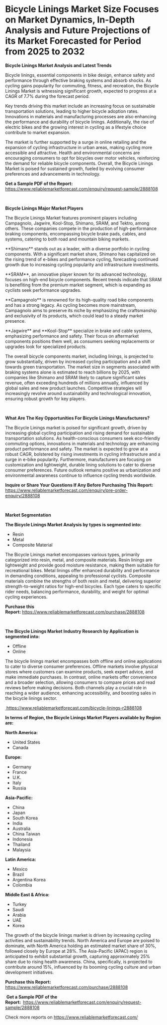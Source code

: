 <p><h1>Bicycle Linings Market Size Focuses on Market Dynamics, In-Depth Analysis and Future Projections of its Market Forecasted for Period from 2025 to 2032</h1></p><p><strong>Bicycle Linings Market Analysis and Latest Trends</strong></p>
<p><p>Bicycle linings, essential components in bike design, enhance safety and performance through effective braking systems and absorb shocks. As cycling gains popularity for commuting, fitness, and recreation, the Bicycle Linings Market is witnessing significant growth, expected to progress at a CAGR of 7.7% during the forecast period. </p><p>Key trends driving this market include an increasing focus on sustainable transportation solutions, leading to higher bicycle adoption rates. Innovations in materials and manufacturing processes are also enhancing the performance and durability of bicycle linings. Additionally, the rise of electric bikes and the growing interest in cycling as a lifestyle choice contribute to market expansion. </p><p>The market is further supported by a surge in online retailing and the expansion of cycling infrastructure in urban areas, making cycling more accessible and attractive. Health and environmental concerns are encouraging consumers to opt for bicycles over motor vehicles, reinforcing the demand for reliable bicycle components. Overall, the Bicycle Linings Market is poised for sustained growth, fueled by evolving consumer preferences and advancements in technology.</p></p>
<p><strong>Get a Sample PDF of the Report:&nbsp;</strong> <a href="https://www.reliablemarketforecast.com/enquiry/request-sample/2888108?utm_campaign=3203&utm_medium=2&utm_source=Github&utm_content=ia&utm_term=14032025&utm_id=bicycle-linings">https://www.reliablemarketforecast.com/enquiry/request-sample/2888108</a></p>
<p>&nbsp;</p>
<p><strong>Bicycle Linings Major Market Players</strong></p>
<p><p>The Bicycle Linings Market features prominent players including Campagnolo, Jagwire, Kool-Stop, Shimano, SRAM, and Tektro, among others. These companies compete in the production of high-performance braking components, encompassing bicycle brake pads, cables, and systems, catering to both road and mountain biking markets.</p><p>**Shimano** stands out as a leader, with a diverse portfolio in cycling components. With a significant market share, Shimano has capitalized on the rising trend of e-bikes and performance cycling, forecasting continued growth due to increasing cycling popularity and infrastructure investments.</p><p>**SRAM**, an innovative player known for its advanced technology, focuses on high-end bicycle components. Recent trends indicate that SRAM is benefiting from the premium market segment, which is expanding as cyclists seek performance upgrades.</p><p>**Campagnolo** is renowned for its high-quality road bike components and has a strong legacy. As cycling becomes more mainstream, Campagnolo aims to preserve its niche by emphasizing the craftsmanship and exclusivity of its products, which could lead to a steady market presence.</p><p>**Jagwire** and **Kool-Stop** specialize in brake and cable systems, emphasizing performance and safety. Their focus on aftermarket components positions them well, as consumers seeking replacements or upgrades look for specialized products.</p><p>The overall bicycle components market, including linings, is projected to grow substantially, driven by increased cycling participation and a shift towards green transportation. The market size in segments associated with braking systems alone is estimated to reach billions by 2025, with companies like Shimano and SRAM likely to capture significant sales revenue, often exceeding hundreds of millions annually, influenced by global sales and new product launches. Competitive strategies will increasingly revolve around sustainability and technological innovation, ensuring robust growth for key players.</p></p>
<p>&nbsp;</p>
<p><strong>What Are The Key Opportunities For Bicycle Linings Manufacturers?</strong></p>
<p><p>The Bicycle Linings market is poised for significant growth, driven by increasing global cycling participation and rising demand for sustainable transportation solutions. As health-conscious consumers seek eco-friendly commuting options, innovations in materials and technology are enhancing product performance and safety. The market is expected to grow at a robust CAGR, bolstered by rising investments in cycling infrastructure and a surge in e-bike popularity. Furthermore, manufacturers are focusing on customization and lightweight, durable lining solutions to cater to diverse consumer preferences. Future outlook remains positive as urbanization and environmental awareness continue to influence cycling trends worldwide.</p></p>
<p><strong>Inquire or Share Your Questions If Any Before Purchasing This Report:</strong> <a href="https://www.reliablemarketforecast.com/enquiry/pre-order-enquiry/2888108?utm_campaign=3203&utm_medium=2&utm_source=Github&utm_content=ia&utm_term=14032025&utm_id=bicycle-linings">https://www.reliablemarketforecast.com/enquiry/pre-order-enquiry/2888108</a></p>
<p>&nbsp;</p>
<p><strong>Market Segmentation</strong></p>
<p><strong>The Bicycle Linings Market Analysis by types is segmented into:</strong></p>
<p><ul><li>Resin</li><li>Metal</li><li>Composite Material</li></ul></p>
<p><p>The Bicycle Linings market encompasses various types, primarily categorized into resin, metal, and composite materials. Resin linings are lightweight and provide good moisture resistance, making them suitable for recreational bikes. Metal linings offer enhanced durability and performance in demanding conditions, appealing to professional cyclists. Composite materials combine the strengths of both resin and metal, delivering superior strength-to-weight ratios for high-end bicycles. Each type caters to specific rider needs, balancing performance, durability, and weight for optimal cycling experiences.</p></p>
<p><strong>Purchase this Report:&nbsp;</strong><a href="https://www.reliablemarketforecast.com/purchase/2888108?utm_campaign=3203&utm_medium=2&utm_source=Github&utm_content=ia&utm_term=14032025&utm_id=bicycle-linings">https://www.reliablemarketforecast.com/purchase/2888108</a></p>
<p>&nbsp;</p>
<p><strong>The Bicycle Linings Market Industry Research by Application is segmented into:</strong></p>
<p><ul><li>Offline</li><li>Online</li></ul></p>
<p><p>The bicycle linings market encompasses both offline and online applications to cater to diverse consumer preferences. Offline markets involve physical stores where customers can examine products, seek expert advice, and make immediate purchases. In contrast, online markets offer convenience and a broader selection, allowing consumers to compare prices and read reviews before making decisions. Both channels play a crucial role in reaching a wider audience, enhancing accessibility, and boosting sales in the bicycle linings sector.</p></p>
<p><a href="https://www.reliablemarketforecast.com/bicycle-linings-r2888108?utm_campaign=3203&utm_medium=2&utm_source=Github&utm_content=ia&utm_term=14032025&utm_id=bicycle-linings">&nbsp;https://www.reliablemarketforecast.com/bicycle-linings-r2888108</a></p>
<p><strong>In terms of Region, the Bicycle Linings Market Players available by Region are:</strong></p>
<p>
    <p> <strong> North America: </strong>
        <ul>
            <li>United States</li>
            <li>Canada</li>
        </ul>
        </p> 
    <p> <strong> Europe: </strong>
        <ul>
            <li>Germany</li>
            <li>France</li>
            <li>U.K.</li>
            <li>Italy</li>
            <li>Russia</li>
        </ul>
        </p> 
    <p> <strong> Asia-Pacific: </strong>
        <ul>
            <li>China</li>
            <li>Japan</li>
            <li>South Korea</li>
            <li>India</li>
            <li>Australia</li>
            <li>China Taiwan</li>
            <li>Indonesia</li>
            <li>Thailand</li>
            <li>Malaysia</li>
        </ul>
        </p> 
    <p> <strong> Latin America: </strong>
        <ul>
            <li>Mexico</li>
            <li>Brazil</li>
            <li>Argentina Korea</li>
            <li>Colombia</li>
        </ul>
        </p> 
    <p> <strong> Middle East & Africa: </strong>
        <ul>
            <li>Turkey</li>
            <li>Saudi</li>
            <li>Arabia</li>
            <li>UAE</li>
            <li>Korea</li>
        </ul>
    </p>
    </p>
<p><p>The growth of the bicycle linings market is driven by increasing cycling activities and sustainability trends. North America and Europe are poised to dominate, with North America holding an estimated market share of 30%, followed closely by Europe at 28%. The Asia-Pacific (APAC) region is anticipated to exhibit substantial growth, capturing approximately 25% share due to rising health awareness. China, specifically, is projected to contribute around 15%, influenced by its booming cycling culture and urban development initiatives.</p></p>
<p><strong>Purchase this Report: </strong><a href="https://www.reliablemarketforecast.com/purchase/2888108?utm_campaign=3203&utm_medium=2&utm_source=Github&utm_content=ia&utm_term=14032025&utm_id=bicycle-linings">https://www.reliablemarketforecast.com/purchase/2888108</a></p>
<p>&nbsp;<strong>Get a Sample PDF of the Report:&nbsp;&nbsp;</strong><a href="https://www.reliablemarketforecast.com/enquiry/request-sample/2888108?utm_campaign=3203&utm_medium=2&utm_source=Github&utm_content=ia&utm_term=14032025&utm_id=bicycle-linings">https://www.reliablemarketforecast.com/enquiry/request-sample/2888108</a></p>
<p><strong></strong></p>
<p>Check more reports on <a href="https://www.reliablemarketforecast.com/?utm_campaign=3203&utm_medium=2&utm_source=Github&utm_content=ia&utm_term=14032025&utm_id=bicycle-linings">https://www.reliablemarketforecast.com/</a></p>